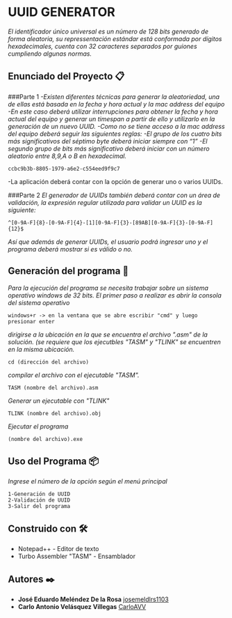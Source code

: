 # UUID GENERATOR

_El identificador único universal es un número de 128 bits generado de forma aleatoria, su repressentación estándar está conformada por dígitos hexadecimales, cuenta con 32 caracteres separados por guiones cumpliendo algunas normas._

## Enunciado del Proyecto 📋

###Parte 1
_-Existen diferentes técnicas para generar la aleatoriedad, una de ellas está basada en la fecha y hora actual y la mac address del equipo_
_-En este caso deberá utilizar interrupciones para obtener la fecha y hora actual del equipo y generar un timespan a partir de ello y utilizarlo en la generación de un nuevo UUID._
_-Como no se tiene acceso a la mac address del equipo deberá seguir las siguientes reglas:
	-El grupo de los cuatro bits más significativos del séptimo byte deberá iniciar siempre con “1”
	-El segundo grupo de bits más significativo deberá iniciar con un número aleatorio entre 8,9,A o B en hexadecimal._
```
ccbc9b3b-8805-1979-a6e2-c554eed9f9c7
```
-La aplicación deberá contar con la opción de generar uno o varios UUIDs.

###Parte 2
_El generador de UUIDs también deberá contar con un área de validación, la expresión regular utilizada para validar un UUID es la siguiente:_

```
^[0-9A-F]{8}-[0-9A-F]{4}-[1][0-9A-F]{3}-[89AB][0-9A-F]{3}-[0-9A-F]{12}$

```
_Así que además de generar UUIDs, el usuario podrá ingresar uno y el programa deberá mostrar si es válido o no._


## Generación del programa 🔧

_Para la ejecución del programa se necesita trabajar sobre un sistema operativo windows de 32 bits._
_El primer paso a realizar es abrir la consola del sistema operativo_

```
windows+r -> en la ventana que se abre escribir "cmd" y luego presionar enter
```

_dirigirse a la ubicación en la que se encuentra el archivo ".asm" de la solución. (se requiere que los ejecutbles "TASM" y "TLINK" se encuentren en la misma ubicación._

```
cd (dirección del archivo)
```
_compilar el archivo con el ejecutable "TASM"._

```
TASM (nombre del archivo).asm
```
_Generar un ejecutable con "TLINK"_

```
TLINK (nombre del archivo).obj
```
_Ejecutar el programa_

```
(nombre del archivo).exe
```

## Uso del Programa 📦

_Ingrese el número de la opción según el menú principal_

```
1-Generación de UUID
2-Validación de UUID
3-Salir del programa
```

## Construido con 🛠️
* Notepad++ - Editor de texto
* Turbo Assembler "TASM" - Ensamblador

## Autores ✒️

* **José Eduardo Meléndez De la Rosa** [josemeldlrs1103](https://github.com/josemeldlrs1103)
* **Carlo Antonio Velásquez Villegas** [CarloAVV](https://github.com/CarloAVV)
